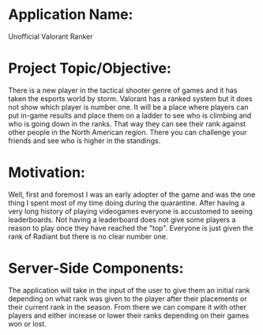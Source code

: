 # Application Name: 

Unofficial Valorant Ranker

# Project Topic/Objective:

There is a new player in the tactical shooter genre of games and it has taken the esports world by storm. Valorant has a ranked system but it does not show which player is number one. It will be a place where players can put in-game results and place them on a ladder to see who is climbing and who is going down in the ranks. That way they can see their rank against other people in the North American region. There you can challenge your friends and see who is higher in the standings. 

# Motivation:

Well, first and foremost I was an early adopter of the game and was the one thing I spent most of my time doing during the quarantine. After having a very long history of playing videogames everyone is accustomed to seeing leaderboards. Not having a leaderboard does not give some players a reason to play once they have reached the "top". Everyone is just given the rank of Radiant but there is no clear number one.

# Server-Side Components:

The application will take in the input of the user to give them an initial rank depending on what rank was given to the player after their placements or their current rank in the season. From there we can compare it with other players and either increase or lower their ranks depending on their games won or lost.


